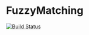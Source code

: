 # FuzzyMatching

[![Build Status](https://travis-ci.com/lilasquared/FuzzyMatching.svg?branch=master)](https://travis-ci.com/lilasquared/FuzzyMatching)
